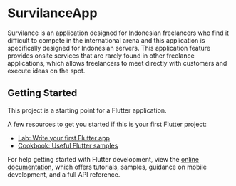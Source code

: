 # SurvilanceApp

Survilance is an application designed for Indonesian freelancers who find it difficult to compete in the international arena and this application is specifically designed for Indonesian servers. This application feature provides onsite services that are rarely found in other freelance applications, which allows freelancers to meet directly with customers and execute ideas on the spot.

## Getting Started

This project is a starting point for a Flutter application.

A few resources to get you started if this is your first Flutter project:

- [Lab: Write your first Flutter app](https://docs.flutter.dev/get-started/codelab)
- [Cookbook: Useful Flutter samples](https://docs.flutter.dev/cookbook)

For help getting started with Flutter development, view the
[online documentation](https://docs.flutter.dev/), which offers tutorials,
samples, guidance on mobile development, and a full API reference.
